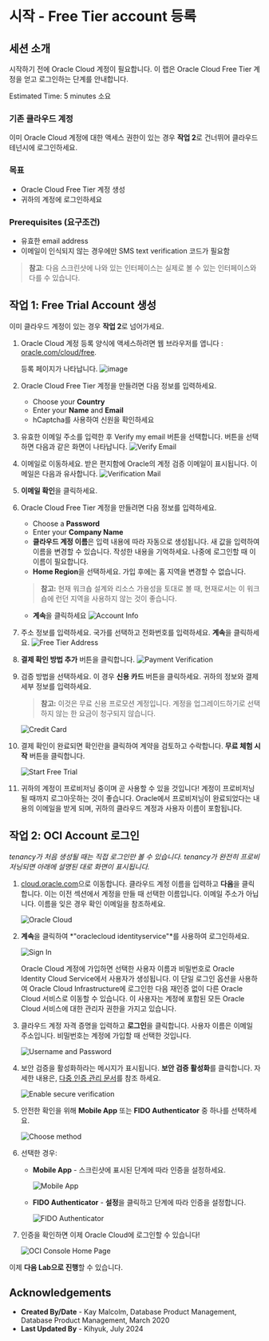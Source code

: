 # 시작 - Free Tier account 등록

## 세션 소개

시작하기 전에 Oracle Cloud 계정이 필요합니다. 이 랩은 Oracle Cloud Free Tier 계정을 얻고 로그인하는 단계를 안내합니다.

Estimated Time: 5 minutes 소요

### 기존 클라우드 계정

이미 Oracle Cloud 계정에 대한 액세스 권한이 있는 경우 **작업 2**로 건너뛰어 클라우드 테넌시에 로그인하세요.

### 목표

- Oracle Cloud Free Tier 계정 생성
- 귀하의 계정에 로그인하세요

### Prerequisites (요구조건)

* 유효한 email address
* 이메일이 인식되지 않는 경우에만 SMS text verification 코드가 필요함

> **참고**: 다음 스크린샷에 나와 있는 인터페이스는 실제로 볼 수 있는 인터페이스와 다를 수 있습니다.

## 작업 1: Free Trial Account 생성

이미 클라우드 계정이 있는 경우 **작업 2**로 넘어가세요.

1. Oracle Cloud 계정 등록 양식에 액세스하려면 웹 브라우저를 엽니다 : [oracle.com/cloud/free](![image](https://github.com/user-attachments/assets/e37916d7-f1eb-41fa-ab60-75a9ee7eed70)).

   등록 페이지가 나타납니다.
       ![image](https://github.com/user-attachments/assets/4273af51-dd3d-4b40-9cee-30cebfcb8d07 " ")
2.  Oracle Cloud Free Tier 계정을 만들려면 다음 정보를 입력하세요.
    * Choose your **Country**
    * Enter your **Name** and **Email**
    * hCaptcha를 사용하여 신원을 확인하세요


3. 유효한 이메일 주소를 입력한 후 Verify my email 버튼을 선택합니다. 버튼을 선택하면 다음과 같은 화면이 나타납니다.
       ![Verify Email](https://github.com/user-attachments/assets/3b291f8b-54be-4e11-88cd-436dbae508b7 " ")

4. 이메일로 이동하세요. 받은 편지함에 Oracle의 계정 검증 이메일이 표시됩니다. 이메일은 다음과 유사합니다.
       ![Verification Mail](https://github.com/user-attachments/assets/ec4a8245-db40-4ebe-86e7-1de9686440bf " ")

5. **이메일 확인**을 클릭하세요.

6. Oracle Cloud Free Tier 계정을 만들려면 다음 정보를 입력하세요.
    - Choose a **Password**
    - Enter your **Company Name**
    - **클라우드 계정 이름**은 입력 내용에 따라 자동으로 생성됩니다. 새 값을 입력하여 이름을 변경할 수 있습니다. 작성한 내용을 기억하세요. 나중에 로그인할 때 이 이름이 필요합니다.
    - **Home Region**을 선택하세요. 가입 후에는 홈 지역을 변경할 수 없습니다.
    >**참고:** 현재 워크숍 설계와 리소스 가용성을 토대로 볼 때, 현재로서는 이 워크숍에 런던 지역을 사용하지 않는 것이 좋습니다.
    - **계속**을 클릭하세요
    ![Account Info](https://github.com/user-attachments/assets/68533442-3ae5-42e6-b3cf-2bbfb4d71a08 " ")

7. 주소 정보를 입력하세요. 국가를 선택하고 전화번호를 입력하세요. **계속**을 클릭하세요.
          ![Free Tier Address](https://github.com/user-attachments/assets/2c3b6765-0e3d-4cbd-b45c-ed57e2842788 " ")

8. **결제 확인 방법 추가** 버튼을 클릭합니다.
          ![Payment Verification](https://github.com/user-attachments/assets/9d755793-03d0-4af7-895f-1c2be1070adf " ")

9. 검증 방법을 선택하세요. 이 경우 **신용 카드** 버튼을 클릭하세요. 귀하의 정보와 결제 세부 정보를 입력하세요.

    >**참고:** 이것은 무료 신용 프로모션 계정입니다. 계정을 업그레이드하기로 선택하지 않는 한 요금이 청구되지 않습니다.

    ![Credit Card](https://github.com/user-attachments/assets/1166113b-79b8-48c4-abb9-213bc61528d6 " ")

10. 결제 확인이 완료되면 확인란을 클릭하여 계약을 검토하고 수락합니다. **무료 체험 시작** 버튼을 클릭합니다.

    ![Start Free Trial](https://github.com/user-attachments/assets/00143bdd-ca24-4248-800f-f2105ef2f847 " ")

11. 귀하의 계정이 프로비저닝 중이며 곧 사용할 수 있을 것입니다! 계정이 프로비저닝될 때까지 로그아웃하는 것이 좋습니다. Oracle에서 프로비저닝이 완료되었다는 내용의 이메일을 받게 되며, 귀하의 클라우드 계정과 사용자 이름이 포함됩니다.

## 작업 2: OCI Account 로그인

*tenancy가 처음 생성될 때는 직접 로그인만 볼 수 있습니다. tenancy가 완전히 프로비저닝되면 아래에 설명된 대로 화면이 표시됩니다.*

1. [cloud.oracle.com](https://cloud.oracle.com)으로 이동합니다. 클라우드 계정 이름을 입력하고 **다음**을 클릭합니다. 이는 이전 섹션에서 계정을 만들 때 선택한 이름입니다. 이메일 주소가 아닙니다. 이름을 잊은 경우 확인 이메일을 참조하세요.

    ![Oracle Cloud](https://github.com/user-attachments/assets/ec26be7d-5c9b-4e05-96cf-efae871b3adb " ")

2. **계속**을 클릭하여 *"oraclecloud identityservice"*를 사용하여 로그인하세요.

   ![Sign In](https://github.com/user-attachments/assets/c2a087d0-cebe-488a-a6ff-624f31b01489 " ")

   Oracle Cloud 계정에 가입하면 선택한 사용자 이름과 비밀번호로 Oracle Identity Cloud Service에서 사용자가 생성됩니다. 이 단일 로그인 옵션을 사용하여 Oracle Cloud Infrastructure에 로그인한 다음 재인증 없이 다른 Oracle Cloud 서비스로 이동할 수 있습니다. 이 사용자는 계정에 포함된 모든 Oracle Cloud 서비스에 대한 관리자 권한을 가지고 있습니다.

3. 클라우드 계정 자격 증명을 입력하고 **로그인**을 클릭합니다. 사용자 이름은 이메일 주소입니다. 비밀번호는 계정에 가입할 때 선택한 것입니다.

     ![Username and Password](https://github.com/user-attachments/assets/489448bc-6f93-47f7-9217-b22fc23b6eed " ")

4. 보안 검증을 활성화하라는 메시지가 표시됩니다. **보안 검증 활성화**를 클릭합니다. 자세한 내용은, [다중 인증 관리 문서](https://docs.oracle.com/en-us/iaas/Content/Identity/Tasks/usingmfa.htm)를 참조 하세요.

    ![Enable secure verification](https://github.com/user-attachments/assets/38902c1a-a98a-42b1-88c7-5c31167b4933 " ")

5. 안전한 확인을 위해 **Mobile App** 또는 **FIDO Authenticator** 중 하나를 선택하세요.

    ![Choose method](https://github.com/user-attachments/assets/75441764-a083-41ae-9b77-afb0a30cc861 " ")

6. 선택한 경우:
    - **Mobile App** - 스크린샷에 표시된 단계에 따라 인증을 설정하세요.

        ![Mobile App](https://github.com/user-attachments/assets/1c291688-9254-4990-830d-70f7c8cd0638 " ")

    -  **FIDO Authenticator** - **설정**을 클릭하고 단계에 따라 인증을 설정합니다.

        ![FIDO Authenticator](https://github.com/user-attachments/assets/3489c0a0-1c24-40ee-b2fa-ef587ec2e0d9 " ")

7. 인증을 확인하면 이제 Oracle Cloud에 로그인할 수 있습니다!

    ![OCI Console Home Page](https://oracle-livelabs.github.io/common/images/console/home-page.png " ")


이제 **다음 Lab으로 진행**할 수 있습니다.

## **Acknowledgements**

- **Created By/Date** - Kay Malcolm, Database Product Management, Database Product Management, March 2020
- **Last Updated By** - Kihyuk, July 2024
